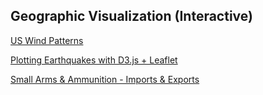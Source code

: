 ##  Geographic Visualization (Interactive)

[US Wind Patterns](http://www.senchalabs.org/philogl/PhiloGL/examples/winds/)<!-- .element: target="_blank" -->

[Plotting Earthquakes with D3.js + Leaflet](http://jose-coto.com/visual-earth-d3-leaflet)<!-- .element: target="_blank" -->

[Small Arms & Ammunition - Imports & Exports](https://armsglobe.chromeexperiments.com/)<!-- .element: target="_blank" -->
